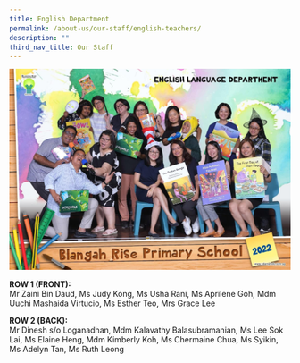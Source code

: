 ```yaml
---
title: English Department
permalink: /about-us/our-staff/english-teachers/
description: ""
third_nav_title: Our Staff
---
```

<img src="/images/image16.jpg">
<p><strong>ROW 1 (FRONT):</strong><br>Mr Zaini Bin Daud, Ms Judy Kong, Ms Usha Rani, Ms Aprilene Goh, Mdm Uuchi Mashaida Virtucio, Ms Esther Teo, Mrs Grace Lee</p>
<p><strong>ROW 2 (BACK):</strong><br>Mr Dinesh s/o Loganadhan, Mdm Kalavathy Balasubramanian, Ms Lee Sok Lai, Ms Elaine Heng, Mdm Kimberly Koh, Ms Chermaine Chua, Ms Syikin, Ms Adelyn Tan, Ms Ruth Leong</p>